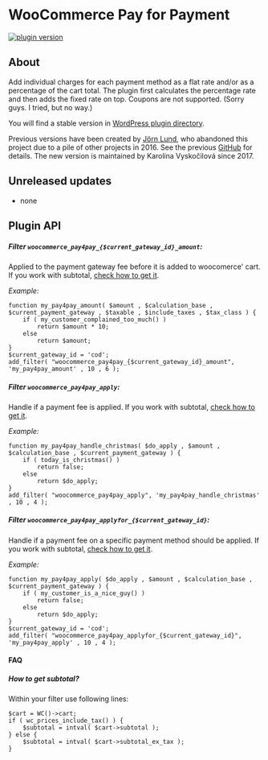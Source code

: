 WooCommerce Pay for Payment
===========================

[![plugin version](https://img.shields.io/wordpress/plugin/v/woocommerce-pay-for-payment.svg)](https://wordpress.org/plugins/woocommerce-pay-for-payment)

About
-----
Add individual charges for each payment method as a flat rate and/or as a percentage of the cart total.
The plugin first calculates the percentage rate and then adds the fixed rate on top.
Coupons are not supported. (Sorry guys. I tried, but no way.)

You will find a stable version in [WordPress plugin directory](http://wordpress.org/plugins/woocommerce-pay-for-payment/).

Previous versions have been created by [Jörn Lund](https://github.com/mcguffin), who abandoned this project due to a pile of other projects in 2016. See the previous [GitHub](https://github.com/vyskoczilova/woocommerce-payforpayment-old) for details. The new version is maintained by Karolína Vyskočilová since 2017.

Unreleased updates
------------------
- none

Plugin API
----------

##### Filter `woocommerce_pay4pay_{$current_gateway_id}_amount`: #####
Applied to the payment gateway fee before it is added to woocomerce' cart. If you work with subtotal, [check how to get it](https://github.com/vyskoczilova/woocommerce-payforpayment#how-to-get-subtotal).

*Example:*

	function my_pay4pay_amount( $amount , $calculation_base , $current_payment_gateway , $taxable , $include_taxes , $tax_class ) {
		if ( my_customer_complained_too_much() )
			return $amount * 10;
		else
			return $amount;
	}
	$current_gateway_id = 'cod';
	add_filter( "woocommerce_pay4pay_{$current_gateway_id}_amount", 'my_pay4pay_amount' , 10 , 6 );


##### Filter `woocommerce_pay4pay_apply`: #####
Handle if a payment fee is applied. If you work with subtotal, [check how to get it](https://github.com/vyskoczilova/woocommerce-payforpayment#how-to-get-subtotal).

*Example:*

	function my_pay4pay_handle_christmas( $do_apply , $amount , $calculation_base , $current_payment_gateway ) {
		if ( today_is_christmas() )
			return false;
		else
			return $do_apply;
	}
	add_filter( "woocommerce_pay4pay_apply", 'my_pay4pay_handle_christmas' , 10 , 4 );



##### Filter `woocommerce_pay4pay_applyfor_{$current_gateway_id}`: #####
Handle if a payment fee on a specific payment method should be applied. If you work with subtotal, [check how to get it](https://github.com/vyskoczilova/woocommerce-payforpayment#how-to-get-subtotal).

*Example:*

	function my_pay4pay_apply( $do_apply , $amount , $calculation_base , $current_payment_gateway ) {
		if ( my_customer_is_a_nice_guy() )
			return false;
		else
			return $do_apply;
	}
	$current_gateway_id = 'cod';
	add_filter( "woocommerce_pay4pay_applyfor_{$current_gateway_id}", 'my_pay4pay_apply' , 10 , 4 );

#### FAQ ####

##### How to get subtotal? #####
Within your filter use following lines:

	$cart = WC()->cart;	
	if ( wc_prices_include_tax() ) {
		$subtotal = intval( $cart->subtotal );
	} else {
		$subtotal = intval( $cart->subtotal_ex_tax );
	}